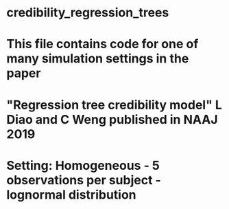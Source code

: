 # credibility_regression_trees
#
# This file contains code for one of many simulation settings in the paper 
# "Regression tree credibility model" L Diao and C Weng published in NAAJ 2019
# 
# Setting: Homogeneous - 5 observations per subject - lognormal distribution
